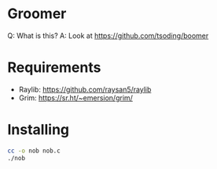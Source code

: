 # Groomer
Q: What is this?
A: Look at https://github.com/tsoding/boomer

# Requirements
   - Raylib: https://github.com/raysan5/raylib
   - Grim: https://sr.ht/~emersion/grim/

# Installing

```bash
cc -o nob nob.c
./nob
```
